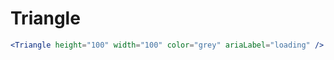 ---
---

# Triangle

```jsx live
<Triangle height="100" width="100" color="grey" ariaLabel="loading" />
```
